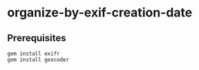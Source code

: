 # organize-by-exif-creation-date

## Prerequisites

```
gem install exifr
gem install geocoder
```

